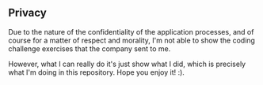 ## Privacy

Due to the nature of the confidentiality of the application processes, and of course for a matter of respect and morality, I'm not able to show the coding challenge exercises that the company sent to me.

However, what I can really do it's just show what I did, which is precisely what I'm doing in this repository. Hope you enjoy it! :).
